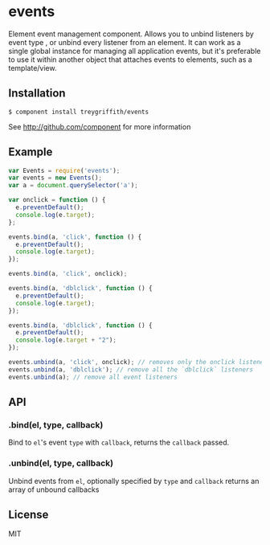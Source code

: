 # events

  Element event management component. Allows you to unbind listeners by event type , or unbind every listener from an element.
  It can work as a single global instance for managing all application events, but it's preferable to use it within another object that attaches events to elements, such as a template/view.

## Installation

    $ component install treygriffith/events

See http://github.com/component for more information

## Example

```js
var Events = require('events');
var events = new Events();
var a = document.querySelector('a');

var onclick = function () {
  e.preventDefault();
  console.log(e.target);
};

events.bind(a, 'click', function () {
  e.preventDefault();
  console.log(e.target);
});

events.bind(a, 'click', onclick);

events.bind(a, 'dblclick', function () {
  e.preventDefault();
  console.log(e.target);
});

events.bind(a, 'dblclick', function () {
  e.preventDefault();
  console.log(e.target + "2");
});

events.unbind(a, 'click', onclick); // removes only the onclick listener
events.unbind(a, 'dblclick'); // remove all the `dblclick` listeners
events.unbind(a); // remove all event listeners

```

## API

### .bind(el, type, callback)

  Bind to `el`'s event `type` with `callback`,
  returns the `callback` passed.

### .unbind(el, type, callback)

  Unbind events from `el`, optionally specified by `type` and `callback`
  returns an array of unbound callbacks

## License

  MIT
